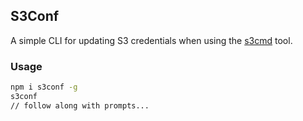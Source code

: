 ## S3Conf
A simple CLI for updating S3 credentials when using the
[s3cmd](http://s3tools.org/s3cmd) tool.

### Usage
```sh
npm i s3conf -g
s3conf
// follow along with prompts...
```
